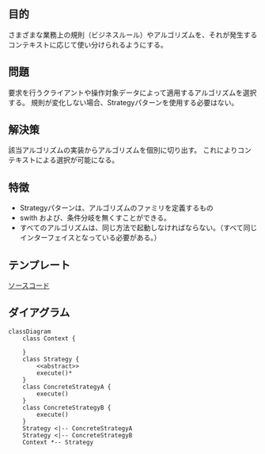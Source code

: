 ## 目的
さまざまな業務上の規則（ビジネスルール）やアルゴリズムを、それが発生するコンテキストに応じて使い分けられるようにする。

## 問題
要求を行うクライアントや操作対象データによって適用するアルゴリズムを選択する。
規則が変化しない場合、Strategyパターンを使用する必要はない。

## 解決策
該当アルゴリズムの実装からアルゴリズムを個別に切り出す。
これによりコンテキストによる選択が可能になる。

## 特徴
- Strategyパターンは、アルゴリズムのファミリを定義するもの
- swith および、条件分岐を無くすことができる。
- すべてのアルゴリズムは、同じ方法で起動しなければならない。（すべて同じインターフェイスとなっている必要がある。）

## テンプレート
[ソースコード](https://github.com/hirotoshimizu/design-patterns/blob/main/Strategy/strategy.py)

## ダイアグラム
```mermaid
classDiagram
    class Context {

    }
    class Strategy {
        <<abstract>>
        execute()*
    }
    class ConcreteStrategyA {
        execute()
    }
    class ConcreteStrategyB {
        execute()
    }
    Strategy <|-- ConcreteStrategyA
    Strategy <|-- ConcreteStrategyB
    Context *-- Strategy
```
